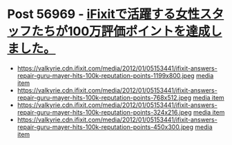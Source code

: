 # Post 56969 - [iFixitで活躍する女性スタッフたちが100万評価ポイントを達成しました。](https://www.ifixit.com/News/56969/ifixit%e3%81%a7%e6%b4%bb%e8%ba%8d%e3%81%99%e3%82%8b%e5%a5%b3%e6%80%a7%e3%82%b9%e3%82%bf%e3%83%83%e3%83%95%e3%81%9f%e3%81%a1%e3%81%8c100%e4%b8%87%e8%a9%95%e4%be%a1%e3%83%9d%e3%82%a4%e3%83%b3%e3%83%88)

- https://valkyrie.cdn.ifixit.com/media/2012/01/05153441/ifixit-answers-repair-guru-mayer-hits-100k-reputation-points-1199x800.jpeg [media item](media-28398.md)
- https://valkyrie.cdn.ifixit.com/media/2012/01/05153441/ifixit-answers-repair-guru-mayer-hits-100k-reputation-points-768x512.jpeg [media item](media-28398.md)
- https://valkyrie.cdn.ifixit.com/media/2012/01/05153441/ifixit-answers-repair-guru-mayer-hits-100k-reputation-points-324x216.jpeg [media item](media-28398.md)
- https://valkyrie.cdn.ifixit.com/media/2012/01/05153441/ifixit-answers-repair-guru-mayer-hits-100k-reputation-points-450x300.jpeg [media item](media-28398.md)